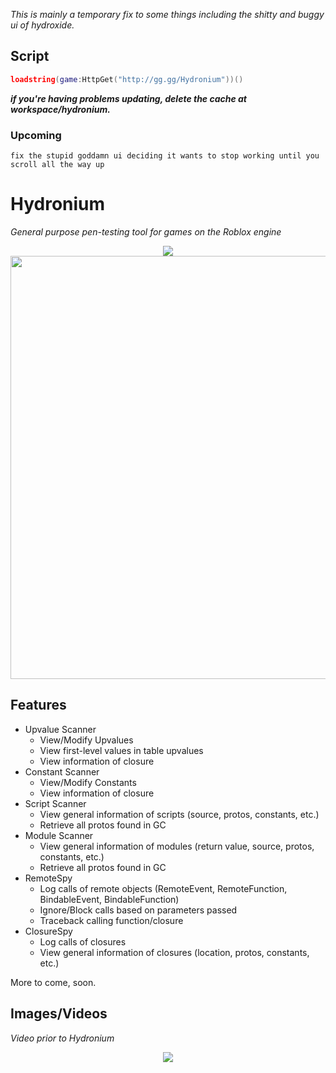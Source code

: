 *This is mainly a temporary fix to some things including the shitty and buggy ui of hydroxide.*

## Script
```lua
loadstring(game:HttpGet("http://gg.gg/Hydronium"))()
```


***if you're having problems updating, delete the cache at workspace/hydronium.***


### Upcoming
` fix the stupid goddamn ui deciding it wants to stop working until you scroll all the way up `

# Hydronium
<i>General purpose pen-testing tool for games on the Roblox engine</i>


<p align="center">
    <img src="https://cdn.discordapp.com/attachments/633079498572562452/1133314416604090470/68747470733a2f2f63646e2e646973636f72646170702e636f.png?ex=6641260c&is=663fd48c&hm=e0f5e07ca84db8de2597f04ec6c90c0265f279ed30044862dc06a9452af88073&"/>
    </br>
    <img src="https://cdn.discordapp.com/attachments/633079498572562452/1133315156269613136/image.png?ex=664126bd&is=663fd53d&hm=f5ba04376a0c79c53d63989c17901d70529c9bf6c305c5154297e8fb55bae777&" width="677px"/>
</p>

## Features
* Upvalue Scanner
    * View/Modify Upvalues
    * View first-level values in table upvalues
    * View information of closure
* Constant Scanner
    * View/Modify Constants
    * View information of closure
* Script Scanner
    * View general information of scripts (source, protos, constants, etc.)
    * Retrieve all protos found in GC
* Module Scanner
    * View general information of modules (return value, source, protos, constants, etc.)
    * Retrieve all protos found in GC
* RemoteSpy
    * Log calls of remote objects (RemoteEvent, RemoteFunction, BindableEvent, BindableFunction)
    * Ignore/Block calls based on parameters passed
    * Traceback calling function/closure
* ClosureSpy
    * Log calls of closures
    * View general information of closures (location, protos, constants, etc.)

More to come, soon.

## Images/Videos

<i>Video prior to Hydronium</i>
<p align="center">
    <img src="https://i.gyazo.com/63afdd764cdca533af5ebca843217a7e.gif" />
</p>


